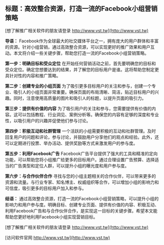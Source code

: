## **标题：高效整合资源，打造一流的Facebook小组营销策略**

[想了解推广相关软件的朋友请登录 http://www.vst.tw](http://www.vst.tw)

**导语：**
Facebook作为全球最大的社交媒体平台之一，拥有庞大的用户群体和丰富的资源。针对小组营销，通过高效整合资源，可以实现更好的推广效果和用户互动。本文将介绍一些关键步骤，帮助您打造一流的Facebook小组营销策略。

**第一步：明确目标和受众定位**
在开始任何营销活动之前，首先要明确您的目标和受众定位。确定您想要达到的结果，并了解您的目标用户是谁。这将帮助您制定更具针对性的内容和推广策略。

**第二步：创建专业的小组页面**
为了吸引更多目标用户的关注和参与，创建一个专业、吸引人的小组页面非常重要。确保页面的布局清晰、简洁，贴近目标用户的兴趣。同时，注意使用高质量的图片和吸引人的标题，以提升页面的吸引力。

**第三步：提供有价值的内容**
为了吸引用户的关注和参与，您需要提供有价值的内容。这可以包括教程、行业洞见、案例分析等。确保您的内容有足够的深度和专业性，以吸引用户的兴趣并促使他们参与讨论。

**第四步：积极互动和社群管理**
一个活跃的小组需要积极的互动和社群管理。及时回复用户的问题和评论，参与讨论，并鼓励用户分享他们的观点和经验。此外，还可以定期进行投票、举办活动、提供奖励等方式来激发用户的参与度。

**第五步：利用Facebook广告**
Facebook广告平台提供了强大的工具和精准的定向功能，可以帮助您将小组推广给更多的目标用户。通过合理设置广告预算、选择适当的广告类型和定位人群，可以提升小组的曝光度和用户参与度。

**第六步：与合作伙伴合作**
寻找与您的小组主题相关的合作伙伴，可以带来更多的资源和流量。与行业专家、知名博主、权威组织等合作，可以增加小组的影响力和可信度，吸引更多的目标用户加入和参与。

**结语：**
通过高效整合资源，打造一流的Facebook小组营销策略，可以提升小组的影响力和用户参与度。明确目标、创建专业页面、提供有价值的内容、积极互动、利用Facebook广告和与合作伙伴合作，是实现这一目标的关键步骤。希望本文能帮助您更好地利用Facebook小组实现营销目标。

[想了解推广相关软件的朋友请登录 http://www.vst.tw](http://www.vst.tw)


[访问软件官网 http://www.vst.tw](http://www.vst.tw)

